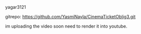 yagar3121

gitrepo: 
https://github.com/YasmiNayla/CinemaTicketOblig3.git

im uploading the video soon need to render it into youtube.

